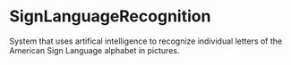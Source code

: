 # SignLanguageRecognition
System that uses artifical intelligence to recognize individual letters of the American Sign Language alphabet in pictures.
